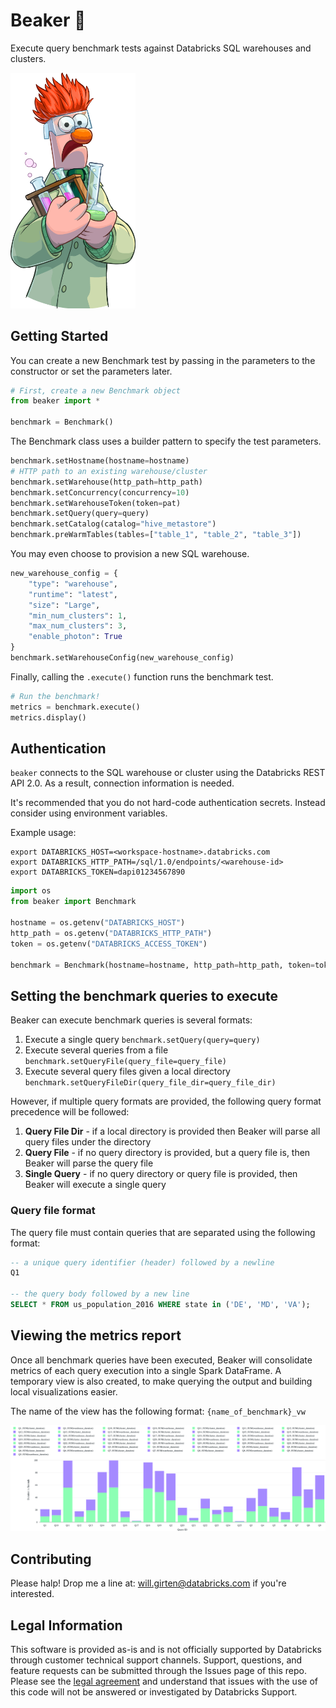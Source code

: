 # Beaker 🧪
Execute query benchmark tests against Databricks SQL warehouses and clusters.

<img src="./assets/images/beaker.png" width="200">

## Getting Started
You can create a new Benchmark test by passing in the parameters to the constructor or set the parameters later.

```python
# First, create a new Benchmark object
from beaker import *

benchmark = Benchmark()
```

The Benchmark class uses a builder pattern to specify the test parameters.
```python
benchmark.setHostname(hostname=hostname)
# HTTP path to an existing warehouse/cluster
benchmark.setWarehouse(http_path=http_path)
benchmark.setConcurrency(concurrency=10)
benchmark.setWarehouseToken(token=pat)
benchmark.setQuery(query=query)
benchmark.setCatalog(catalog="hive_metastore")
benchmark.preWarmTables(tables=["table_1", "table_2", "table_3"])
```

You may even choose to provision a new SQL warehouse.
```python
new_warehouse_config = {
    "type": "warehouse",
    "runtime": "latest",
    "size": "Large",
    "min_num_clusters": 1,
    "max_num_clusters": 3,
    "enable_photon": True
}
benchmark.setWarehouseConfig(new_warehouse_config)
```

Finally, calling the `.execute()` function runs the benchmark test.
```python
# Run the benchmark!
metrics = benchmark.execute()
metrics.display()
```
## Authentication
`beaker` connects to the SQL warehouse or cluster using the Databricks REST API 2.0. As a result, connection information is needed.

It's recommended that you do not hard-code authentication secrets. Instead consider using environment variables.

Example usage:

```shell
export DATABRICKS_HOST=<workspace-hostname>.databricks.com
export DATABRICKS_HTTP_PATH=/sql/1.0/endpoints/<warehouse-id>
export DATABRICKS_TOKEN=dapi01234567890
```

```python
import os
from beaker import Benchmark

hostname = os.getenv("DATABRICKS_HOST")
http_path = os.getenv("DATABRICKS_HTTP_PATH")
token = os.getenv("DATABRICKS_ACCESS_TOKEN")

benchmark = Benchmark(hostname=hostname, http_path=http_path, token=token)
```                
                
## Setting the benchmark queries to execute
Beaker can execute benchmark queries is several formats:
1. Execute a single query
```benchmark.setQuery(query=query)```
2. Execute several queries from a file
```benchmark.setQueryFile(query_file=query_file)```
3. Execute several query files given a local directory
```benchmark.setQueryFileDir(query_file_dir=query_file_dir)```

However, if multiple query formats are provided, the following query format precedence will be followed:
1. **Query File Dir** - if a local directory is provided then Beaker will parse all query files under the directory
2. **Query File** - if no query directory is provided, but a query file is, then Beaker will parse the query file
3. **Single Query** - if no query directory or query file is provided, then Beaker will execute a single query

### Query file format
The query file must contain queries that are separated using the following format:

```sql
-- a unique query identifier (header) followed by a newline
Q1

-- the query body followed by a new line
SELECT * FROM us_population_2016 WHERE state in ('DE', 'MD', 'VA');

```

## Viewing the metrics report
Once all benchmark queries have been executed, Beaker will consolidate metrics of each query execution into a single Spark DataFrame.
A temporary view is also created, to make querying the output and building local visualizations easier. 

The name of the view has the following format: `{name_of_benchmark}_vw`

<img src="./assets/images/metrics_visualization.png" />

## Contributing
Please halp! Drop me a line at: will.girten@databricks.com if you're interested.

## Legal Information
This software is provided as-is and is not officially supported by Databricks through customer technical support channels. Support, questions, and feature requests can be submitted through the Issues page of this repo. Please see the [legal agreement](LICENSE) and understand that issues with the use of this code will not be answered or investigated by Databricks Support.
